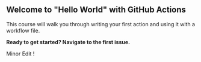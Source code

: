 ## Welcome to "Hello World" with GitHub Actions

This course will walk you through writing your first action and using it with a workflow file. 

**Ready to get started? Navigate to the first issue.**

Minor Edit !
